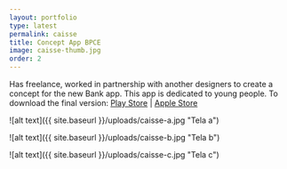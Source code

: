 ```yaml
---
layout: portfolio
type: latest
permalink: caisse
title: Concept App BPCE
image: caisse-thumb.jpg
order: 2
---
```


Has freelance, worked in partnership with another designers to create a concept for the new Bank app. This app is dedicated to young people. To download the final version: [Play Store](https://play.google.com/store/apps/details?id=com.caisse.epargne.howizi) | [Apple Store](https://itunes.apple.com/fr/app/howizi/id874322099?mt=8)

![alt text]({{ site.baseurl }}/uploads/caisse-a.jpg "Tela a")

![alt text]({{ site.baseurl }}/uploads/caisse-b.jpg "Tela b")

![alt text]({{ site.baseurl }}/uploads/caisse-c.jpg "Tela c")
